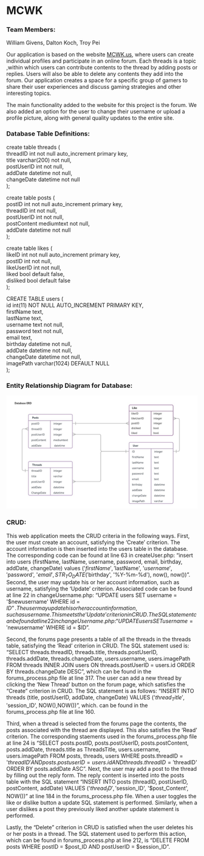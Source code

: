 # MCWK

### Team Members:
William Givens,
Dalton Koch,
Troy Pei

Our application is based on the website [MCWK.us](https://ec2-52-14-189-142.us-east-2.compute.amazonaws.com/MCWK/home.php), where users can create individual profiles and participate in an online forum. Each threads is a topic ,within which users can contribute contents to the thread by adding posts or replies. Users will also be able to delete any contents they add into the forum. Our application creates a space for a specific group of gamers to share their user experiences and discuss gaming strategies and other interesting topics.

The main functionality added to the website for this project is the forum. We also added an option for the user to change their username or upload a profile picture, along with general quality updates to the entire site. 

### Database Table Definitions:
create table threads (  
	threadID int not null auto_increment primary key,  
    title varchar(200) not null,  
    postUserID int not null,  
    addDate datetime not null,  
   	changeDate datetime not null  
);  

create table posts (  
	postID int not null auto_increment primary key,  
    	threadID int not null,  
    	postUserID int not null,  
    	postContent mediumtext not null,  
    	addDate datetime not null  
);  

create table likes (  
	likeID int not null auto_increment primary key,  
	postID int not null,  
    likeUserID int not null,  
    liked bool default false,  
    disliked bool default false  
);  

CREATE TABLE users (  
  id int(11) NOT NULL AUTO_INCREMENT PRIMARY KEY,  
  firstName text,  
  lastName text,  
  username text not null,  
  password text not null,  
  email text,  
  birthday datetime not null,  
  addDate datetime not null,  
  changeDate datetime not null,  
  imagePath varchar(1024) DEFAULT NULL  
);  

### Entity Relationship Diagram for Database:

![ERD](https://github.com/DHKoch/MCWK/blob/master/Database_ERD.jpeg)

### CRUD:
This web application meets the CRUD criteria in the following ways. First, the user must create an account, satisfying the ‘Create’ criterion. The account information is then inserted into the users table in the database. The corresponding code can be found at line 63 in createUser.php: “insert into users (firstName, lastName, username, password, email, birthday, addDate, changeDate) values ('$firstName', '$lastName', '$username', '$password', '$email', STR_TO_DATE('$birthday', '%Y-%m-%d'), now(), now())”.  Second, the user may update his or her account information, such as username, satisfying the ‘Update’ criterion. Associated code can be found at line 22 in changeUsername.php:  “UPDATE users SET username = '$newusername' WHERE id = $ID”. The user may update his or her account information, such as username. This meets the ‘Update’ criterion in CRUD. The SQL statement can be found at line 22 in changeUsername.php:  “UPDATE users SET username = '$newusername' WHERE id = $ID”. 

Second, the forums page presents a table of all the threads in the threads table, satisfying the ‘Read’ criterion in CRUD. The SQL statement used is: “SELECT threads.threadID, threads.title, threads.postUserID, threads.addDate, threads.changeDate, users.username, users.imagePath FROM threads INNER JOIN users ON threads.postUserID = users.id ORDER BY threads.changeDate DESC”, which can be found in the forums_process.php file at line 317. The user can add a new thread by clicking the ‘New Thread’ button on the forum page, which satisfies the “Create” criterion in CRUD. The SQL statement is as follows: “INSERT INTO threads (title, postUserID, addDate, changeDate) VALUES ('$thread_Title', '$session_ID', NOW(),NOW())”, which. can be found in the forums_process.php file at line 160.

Third, when a thread is selected from the forums page the contents, the posts associated with the thread are displayed. This also satisfies the ‘Read’ criterion. The corresponding staements used in the forums_process.php file at line 24 is “SELECT posts.postID, posts.postUserID, posts.postContent, posts.addDate, threads.title as ThreadsTitle, users.username, users.imagePath FROM posts, threads, users WHERE posts.threadID = '$threadID' AND posts.postuserID = users.id AND threads.threadID = '$threadID' ORDER BY posts.addDate ASC”. Next, the user may add a post to the thread by filling out the reply form. The reply content is inserted into the posts table with the SQL statement “INSERT INTO posts (threadID, postUserID, postContent, addDate) VALUES ('$thread_ID', '$session_ID', '$post_Content', NOW())” at line 184 in the forums_process.php file. When a user toggles the like or dislike button a update SQL statement is performed. Similarly, when a user dislikes a post they previously liked another update statement is performed.


Lastly, the “Delete” criterion in CRUD is satisfied when the user deletes his or her posts in a thread. The SQL statement used to perform this action, which can be found in forums_process.php at line 212, is “DELETE FROM posts WHERE postID = $post_ID AND postUserID = $session_ID”.







